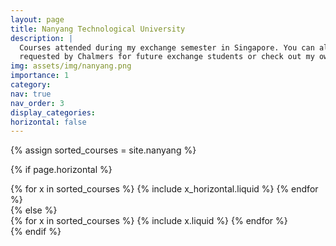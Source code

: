 ```yaml
---
layout: page
title: Nanyang Technological University
description: |
  Courses attended during my exchange semester in Singapore. You can also read my official exchange report
  requested by Chalmers for future exchange students or check out my own, less official, travel report.
img: assets/img/nanyang.png
importance: 1
category:
nav: true
nav_order: 3
display_categories:
horizontal: false
---
```

<!-- markdownlint-disable MD033 -->
<div class="education">
<!-- Display projects without categories -->

{% assign sorted_courses = site.nanyang %}

  <!-- Generate cards for each project -->

{% if page.horizontal %}

  <div class="container">
    <div class="row row-cols-1 row-cols-md-2">
    {% for x in sorted_courses %}
      {% include x_horizontal.liquid %}
    {% endfor %}
    </div>
  </div>
{% else %}
  <div class="row row-cols-1 row-cols-md-3">
    {% for x in sorted_courses %}
      {% include x.liquid %}
    {% endfor %}
  </div>
{% endif %}
</div>
